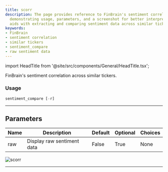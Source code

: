 ```yaml
---
title: scorr
description: The page provides reference to FinBrain's sentiment correlation tool,
  demonstrating usage, parameters, and a screenshot for better interpretation. It
  aids with extracting and comparing sentiment data across similar tickers.
keywords:
- FinBrain
- sentiment correlation
- similar tickers
- sentiment_compare
- raw sentiment data
---
```


import HeadTitle from '@site/src/components/General/HeadTitle.tsx';

<HeadTitle title="stocks/ca/scorr - Reference | OpenBB Terminal Docs" />

FinBrain's sentiment correlation across similar tickers.

### Usage

```python
sentiment_compare [-r]
```

---

## Parameters

| Name | Description | Default | Optional | Choices |
| ---- | ----------- | ------- | -------- | ------- |
| raw | Display raw sentiment data | False | True | None |

![scorr](https://user-images.githubusercontent.com/46355364/154073958-a2d7afd1-2406-46a6-8dc2-fdfd8b8605a4.png)

---
